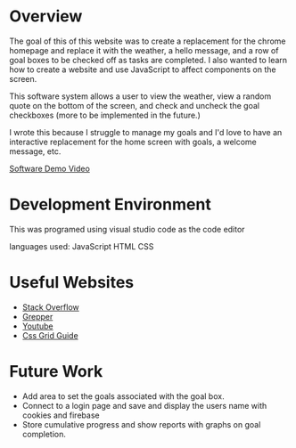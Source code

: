 # Overview
The goal of this of this website was to create a replacement for the chrome homepage and replace it with the weather, a hello message, and a row of goal boxes to be checked off as tasks are completed. I also wanted to learn how to create a website and use JavaScript to affect components on the screen.

This software system allows a user to view the weather, view a random quote on the bottom of the screen, and check and uncheck the goal checkboxes (more to be implemented in the future.) 

I wrote this because I struggle to manage my goals and I'd love to have an interactive replacement for the home screen with goals, a welcome message, etc.

[Software Demo Video](https://www.loom.com/share/29f87775bb6e452da14bf79e0cc0e777)

# Development Environment

This was programed using visual studio code as the code editor

languages used:
JavaScript
HTML
CSS

# Useful Websites

* [Stack Overflow](https://stackoverflow.com/)
* [Grepper](https://chrome.google.com/webstore/detail/grepper/amaaokahonnfjjemodnpmeenfpnnbkco?hl=en)
* [Youtube](https://www.youtube.com)
* [Css Grid Guide](https://css-tricks.com/snippets/css/complete-guide-grid/)

# Future Work

* Add area to set the goals associated with the goal box.
* Connect to a login page and save and display the users name with cookies and firebase
* Store cumulative progress and show reports with graphs on goal completion.